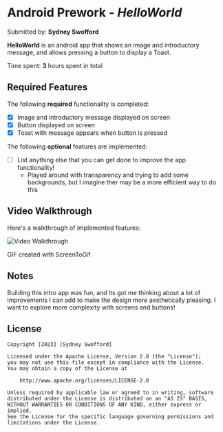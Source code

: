 # Android Prework - *HelloWorld*

Submitted by: **Sydney Swofford**

**HelloWorld** is an android app that shows an image and introductory message, and allows pressing a button to display a Toast. 

Time spent: **3** hours spent in total

## Required Features

The following **required** functionality is completed:

* [X] Image and introductory message displayed on screen
* [X] Button displayed on screen
* [X] Toast with message appears when button is pressed 

The following **optional** features are implemented:

* [ ] List anything else that you can get done to improve the app functionality!
  - Played around with transparency and trying to add some backgrounds, but I imagine ther may be a more efficient way to do this

## Video Walkthrough

Here's a walkthrough of implemented features:

<img src='[http://i.imgur.com/link/to/your/gif/file.gif' title='Video Walkthrough](https://github.com/SydneySwofford/IntroAndroidApp/blob/main/Walkthrough.gif)' width='' alt='Video Walkthrough' />


GIF created with 
ScreenToGif

## Notes

Building this intro app was fun, and its got me thinking about a lot of improvements I can add to make the design more aesthetically pleasing. I want to explore more complexity with screens and buttons!

## License

    Copyright [2023] [Sydney Swofford]

    Licensed under the Apache License, Version 2.0 (the "License");
    you may not use this file except in compliance with the License.
    You may obtain a copy of the License at

        http://www.apache.org/licenses/LICENSE-2.0

    Unless required by applicable law or agreed to in writing, software
    distributed under the License is distributed on an "AS IS" BASIS,
    WITHOUT WARRANTIES OR CONDITIONS OF ANY KIND, either express or implied.
    See the License for the specific language governing permissions and
    limitations under the License.
